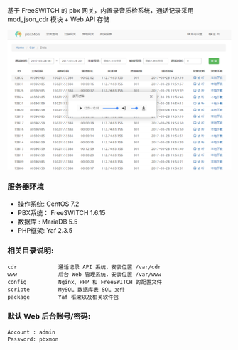 基于 FreeSWITCH 的 pbx 网关，内置录音质检系统，通话记录采用 mod_json_cdr 模块 + Web API 存储

![screenshot](./script/screenshot.png)

### 服务器环境

- 操作系统: CentOS 7.2
- PBX系统： FreeSWITCH 1.6.15
- 数据库 :  MariaDB 5.5
- PHP框架:  Yaf 2.3.5

### 相关目录说明:
```
cdr             通话记录 API 系统，安装位置 /var/cdr
www             后台 Web 管理系统，安装位置 /var/www
config          Nginx、PHP 和 FreeSWITCH 的配置文件
scripte         MySQL 数据库表 SQL 文件
package         Yaf 框架以及相关软件包
```

### 默认 Web 后台账号/密码:
```
Account : admin
Password: pbxmon
```

